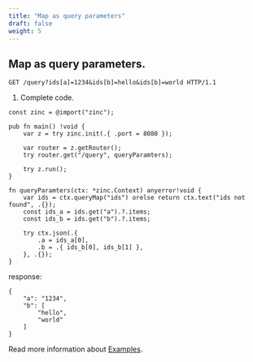 ```yaml
---
title: "Map as query parameters"
draft: false
weight: 5
---
```


## Map as query parameters.
```zig
GET /query?ids[a]=1234&ids[b]=hello&ids[b]=world HTTP/1.1
```

1. Complete code.
```zig
const zinc = @import("zinc");

pub fn main() !void {
    var z = try zinc.init(.{ .port = 8080 });

    var router = z.getRouter();
    try router.get("/query", queryParamters);

    try z.run();
}

fn queryParamters(ctx: *zinc.Context) anyerror!void {
    var ids = ctx.queryMap("ids") orelse return ctx.text("ids not found", .{});
    const ids_a = ids.get("a").?.items;
    const ids_b = ids.get("b").?.items;

    try ctx.json(.{
        .a = ids_a[0],
        .b = .{ ids_b[0], ids_b[1] },
    }, .{});
}
```
response:
```
{
    "a": "1234",
    "b": [
        "hello",
        "world"
    ]
}
```

Read more information about [Examples](https://github.com/zon-dev/zinc-examples/tree/main/examples/serving-static-files).

